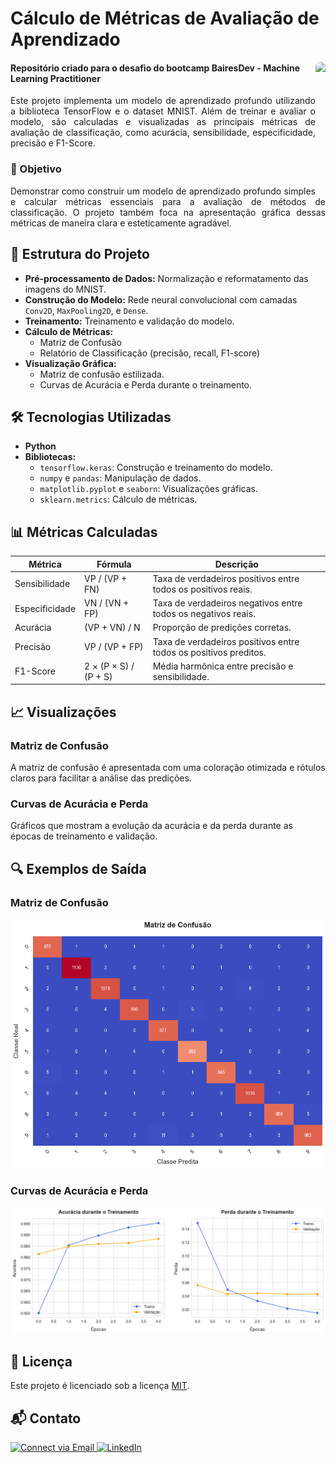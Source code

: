 <h1>Cálculo de Métricas de Avaliação de Aprendizado</h1>

<img align="right" height="200" style="border-radius:50px;" src="https://assets.dio.me/kCPUcBRKwIhY3--gHdSspiZWdpUXMS2UD0wXM7klMb4/f:webp/h:120/q:80/L3RyYWNrcy81NzQ0ODVlZS0xZTk1LTQzMjAtOThlYy1kMTUyZGQ4ZDk5YmQucG5n">

<h4>Repositório criado para o desafio do bootcamp BairesDev - Machine Learning Practitioner</h4>

<p align="justify">
    Este projeto implementa um modelo de aprendizado profundo utilizando a biblioteca TensorFlow e o dataset MNIST. Além de treinar e avaliar o modelo, são calculadas e visualizadas as principais métricas de avaliação de classificação, como acurácia, sensibilidade, especificidade, precisão e F1-Score.
</p>


<h3>🧠 Objetivo</h3>
<p align="justify">
    Demonstrar como construir um modelo de aprendizado profundo simples e calcular métricas essenciais para a avaliação de métodos de classificação. O projeto também foca na apresentação gráfica dessas métricas de maneira clara e esteticamente agradável.
</p>

<h2>📂 Estrutura do Projeto</h2>
<ul>
    <li><b>Pré-processamento de Dados:</b> Normalização e reformatamento das imagens do MNIST.
    <li><b>Construção do Modelo:</b> Rede neural convolucional com camadas <code>Conv2D</code>, <code>MaxPooling2D</code>, e <code>Dense</code>.
    <li><b>Treinamento:</b> Treinamento e validação do modelo.
    <li><b>Cálculo de Métricas:</b>
        <ul>
            <li>Matriz de Confusão
            <li>Relatório de Classificação (precisão, recall, F1-score)
        </ul>
    <li><b>Visualização Gráfica:</b>
        <ul>
            <li>Matriz de confusão estilizada.
            <li>Curvas de Acurácia e Perda durante o treinamento.
        </ul>
</ul>


<h2>🛠️ Tecnologias Utilizadas</h2>
<ul>
    <li><b>Python</b>
    <li><b>Bibliotecas:</b>
    <ul>
        <li><code>tensorflow.keras</code>: Construção e treinamento do modelo.
        <li><code>numpy</code> e <code>pandas</code>: Manipulação de dados.
        <li><code>matplotlib.pyplot</code> e <code>seaborn</code>: Visualizações gráficas.
        <li><code>sklearn.metrics</code>: Cálculo de métricas.
    </ul>
</ul>

<h2>📊 Métricas Calculadas</h2>
<table>
        <thead>
            <tr>
                <th>Métrica</th>
                <th>Fórmula</th>
                <th>Descrição</th>
            </tr>
        </thead>
        <tbody>
            <tr>
                <td>Sensibilidade</td>
                <td>VP / (VP + FN)</td>
                <td>Taxa de verdadeiros positivos entre todos os positivos reais.</td>
            </tr>
            <tr>
                <td>Especificidade</td>
                <td>VN / (VN + FP)</td>
                <td>Taxa de verdadeiros negativos entre todos os negativos reais.</td>
            </tr>
            <tr>
                <td>Acurácia</td>
                <td>(VP + VN) / N</td>
                <td>Proporção de predições corretas.</td>
            </tr>
            <tr>
                <td>Precisão</td>
                <td>VP / (VP + FP)</td>
                <td>Taxa de verdadeiros positivos entre todos os positivos preditos.</td>
            </tr>
            <tr>
                <td>F1-Score</td>
                <td>2 × (P × S) / (P + S)</td>
                <td>Média harmônica entre precisão e sensibilidade.</td>
            </tr>
        </tbody>
    </table>

<h2>📈 Visualizações</h2>
<h3>Matriz de Confusão</h3>
<p>A matriz de confusão é apresentada com uma coloração otimizada e rótulos claros para facilitar a análise das predições.</p>

<h3>Curvas de Acurácia e Perda</h3>
<p>Gráficos que mostram a evolução da acurácia e da perda durante as épocas de treinamento e validação.<p>

<h2>🔍 Exemplos de Saída</h2>
<h3>Matriz de Confusão</h3>
<img src="assets/confusion_matrix.png" alt="Matriz de Confusão" width="600">
<h3>Curvas de Acurácia e Perda</h3>
<img src="assets/training_curves.png" alt="Curvas de Treinamento" width="600">

<h2>📜 Licença</h2>
<p>Este projeto é licenciado sob a licença <a href="https://opensource.org/licenses/MIT">MIT</a>.</p>

<h2>📬 Contato</h2>
<p>
  <a href="mailto:eujulianasilvasoares@gmail.com">
    <img src="https://img.shields.io/badge/-email-D14836?style=for-the-badge&logo=gmail&logoColor=white" alt="Connect via Email" />
  </a>
  <a href="https://www.linkedin.com/in/julianasilvasoares/">
    <img src="https://img.shields.io/badge/LinkedIn-0077B5?style=for-the-badge&logo=linkedin&logoColor=white" alt="LinkedIn" />
  </a>
</p>
